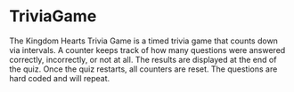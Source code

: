# TriviaGame
The Kingdom Hearts Trivia Game is a timed trivia game that counts down via intervals. A counter keeps track of how many questions were answered correctly, incorrectly, or not at all. The results are displayed at the end of the quiz. Once the quiz restarts, all counters are reset. The questions are hard coded and will repeat.
